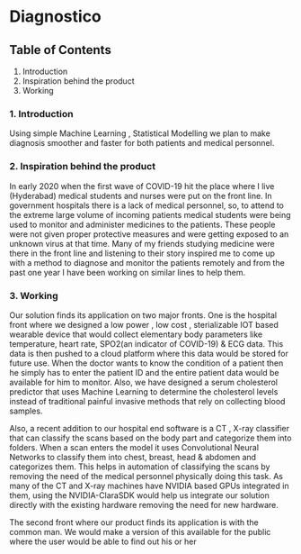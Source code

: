 # Diagnostico



## Table of Contents
1. Introduction
2. Inspiration behind the product
3. Working

### 1. Introduction

Using simple Machine Learning , Statistical Modelling we plan to make diagnosis smoother and faster for both patients and medical personnel. 

### 2. Inspiration behind the product

In early 2020 when the first wave of COVID-19 hit the place where I live (Hyderabad) medical students and nurses were put on the front line. In government hospitals there is a lack of medical personnel, so, to attend to the extreme large volume of incoming patients medical students were being used to monitor and administer medicines to the patients. These people were not given proper protective measures and were getting exposed to an unknown virus at that time.  Many of my friends studying medicine were there in the front line and listening to their story inspired me to come up with a method to diagnose and monitor the patients remotely and from the past one year I have been working on similar lines to help them.
 
### 3. Working

Our solution finds its application on two major fronts. One is the hospital front where we designed a low power , low cost , sterializable IOT based wearable device that would collect elementary body parameters like temperature, heart rate, SPO2(an indicator of COVID-19) & ECG data. This data is then pushed to a cloud platform where this data would be stored for future use. When the doctor wants to know the condition of  a patient then he simply has to enter the patient ID and the entire patient data would be available for him to monitor. Also, we have designed a serum cholesterol predictor that uses Machine Learning to determine the cholesterol levels instead of traditional painful invasive methods that rely on collecting blood samples. 

Also, a recent addition to our hospital end software is a CT , X-ray classifier that can classify the scans based on the body part and categorize them into folders. When a scan enters the model it uses Convolutional Neural Networks to classify them into chest, breast, head & abdomen and categorizes them. This helps in automation of classifying the scans by removing the need of the medical personnel physically doing this task. As many of the CT and X-ray machines have NVIDIA based GPUs integrated in them, using the NVIDIA-ClaraSDK would help us integrate our solution directly with the existing hardware removing the need for new hardware. 

The second front where our product finds its application is with the common man. We would make a version of this available for the public where the user would be able to find out his or her 
